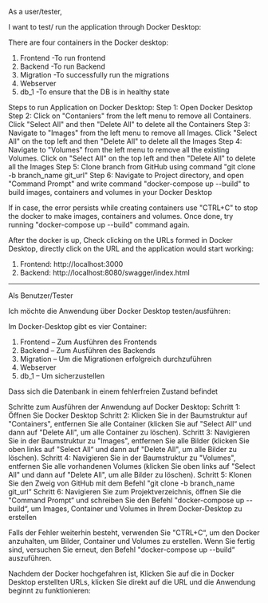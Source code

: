 As a user/tester, 

I want to test/ run the application through Docker Desktop:

There are four containers in the Docker desktop:
1. Frontend     -To run frontend
2. Backend      -To run Backend
3. Migration    -To successfully run the migrations
4. Webserver
5. db_1         -To ensure that the DB is in healthy state

Steps to run Application on Docker Desktop:
Step 1: Open Docker Desktop 
Step 2: Click on "Contaniers" from the left menu to remove all Containers. Click "Select All" and then "Delete All" to delete all the Containers
Step 3: Navigate to "Images" from the left menu to remove all Images. Click "Select All" on the top left and then "Delete All" to delete all the Images
Step 4: Navigate to "Volumes" from the left menu to remove all the existing Volumes. Click on "Select All" on the top left and then "Delete All" to delete all the Images
Step 5: Clone branch from GitHub using command "git clone -b branch_name git_url"
Step 6: Navigate to Project directory, and open "Command Prompt" and write command "docker-compose up --build" to build images, containers and volumes in your Docker Desktop

If in case, the error persists while creating containers use "CTRL+C" to stop the docker to make images, containers and volumes. Once done, try running "docker-compose up --build" command again. 

After the docker is up, 
Check clicking on the URLs formed in Docker Desktop, directly click on the URL and the application would start working:
1. Frontend:  http://localhost:3000
2. Backend: http://localhost:8080/swagger/index.html


-----------------------------------------------------------------------------------------------------------------------------------------------------------------------------------------------------------------------------------------------------------------

Als Benutzer/Tester 

Ich möchte die Anwendung über Docker Desktop testen/ausführen:

Im Docker-Desktop gibt es vier Container:
1. Frontend – Zum Ausführen des Frontends
2. Backend – Zum Ausführen des Backends
3. Migration – Um die Migrationen erfolgreich durchzuführen
4. Webserver
5. db_1 – Um sicherzustellen

Dass sich die Datenbank in einem fehlerfreien Zustand befindet

Schritte zum Ausführen der Anwendung auf Docker Desktop:
Schritt 1: Öffnen Sie Docker Desktop 
Schritt 2: Klicken Sie in der Baumstruktur auf "Containers", entfernen Sie alle Container (klicken Sie auf "Select All“ und dann auf "Delete All", um alle Container zu löschen).
Schritt 3: Navigieren Sie in der Baumstruktur zu "Images", entfernen Sie alle Bilder (klicken Sie oben links auf "Select All“  und dann auf "Delete All", um alle Bilder zu löschen).
Schritt 4: Navigieren Sie in der Baumstruktur zu "Volumes", entfernen Sie alle vorhandenen Volumes (klicken Sie oben links auf "Select All" und dann auf "Delete All", um alle Bilder zu löschen).
Schritt 5: Klonen Sie den Zweig von GitHub mit dem Befehl "git clone -b branch_name git_url“
Schritt 6: Navigieren Sie zum Projektverzeichnis, öffnen Sie die "Command Prompt“ und schreiben Sie den Befehl "docker-compose up --build“, um Images, Container und Volumes in Ihrem Docker-Desktop zu erstellen

Falls der Fehler weiterhin besteht, verwenden Sie "CTRL+C“, um den Docker anzuhalten, um Bilder, Container und Volumes zu erstellen. Wenn Sie fertig sind, versuchen Sie erneut, den Befehl "docker-compose up --build“ auszuführen. 

Nachdem der Docker hochgefahren ist, 
Klicken Sie auf die in Docker Desktop erstellten URLs, klicken Sie direkt auf die URL und die Anwendung beginnt zu funktionieren:
